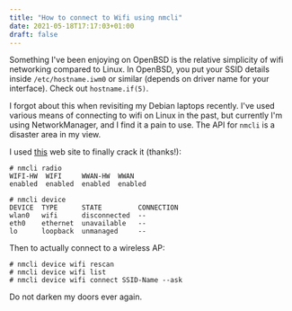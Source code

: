 ```yaml
---
title: "How to connect to Wifi using nmcli"
date: 2021-05-18T17:17:03+01:00
draft: false
---
```


Something I've been enjoying on OpenBSD is the relative simplicity of
wifi networking compared to Linux. In OpenBSD, you put your SSID details
inside `/etc/hostname.iwm0` or similar (depends on driver name for your
interface). Check out `hostname.if(5)`.

I forgot about this when revisiting my Debian laptops recently. I've
used various means of connecting to wifi on Linux in the past, but
currently I'm using NetworkManager, and I find it a pain to use. The API
for `nmcli` is a disaster area in my view.

I used
[this](https://nullr0ute.com/2016/09/connect-to-a-wireless-network-using-command-line-nmcli/)
web site to finally crack it (thanks!):

```
# nmcli radio
WIFI-HW  WIFI     WWAN-HW  WWAN
enabled  enabled  enabled  enabled
```

```
# nmcli device
DEVICE  TYPE      STATE         CONNECTION
wlan0   wifi      disconnected  --
eth0    ethernet  unavailable   --
lo      loopback  unmanaged     --
```

Then to actually connect to a wireless AP:

```
# nmcli device wifi rescan
# nmcli device wifi list
# nmcli device wifi connect SSID-Name --ask
```

Do not darken my doors ever again.
